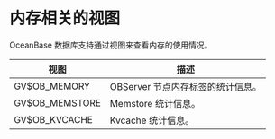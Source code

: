 # 内存相关的视图

OceanBase 数据库支持通过视图来查看内存的使用情况。

|                  视图                  | 描述                                                                | 
|---------------------------------------|----------------------------------------------------------------------|
| GV$OB_MEMORY                         | OBServer 节点内存标签的统计信息。                                           |
| GV$OB_MEMSTORE                       | Memstore 统计信息。                                                    |
| GV$OB_KVCACHE                        | Kvcache 统计信息。                                                     |